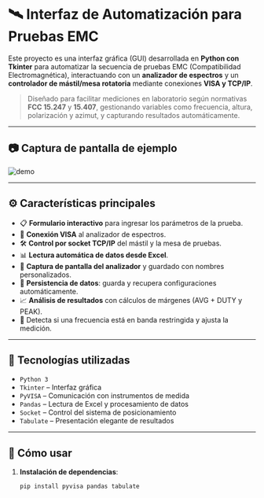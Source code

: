 # 🛰️ Interfaz de Automatización para Pruebas EMC

Este proyecto es una interfaz gráfica (GUI) desarrollada en **Python con Tkinter** para automatizar la secuencia de pruebas EMC (Compatibilidad Electromagnética), interactuando con un **analizador de espectros** y un **controlador de mástil/mesa rotatoria** mediante conexiones **VISA y TCP/IP**.

> Diseñado para facilitar mediciones en laboratorio según normativas **FCC 15.247** y **15.407**, gestionando variables como frecuencia, altura, polarización y azimut, y capturando resultados automáticamente.

---

## 📷 Captura de pantalla de ejemplo

![demo](https://via.placeholder.com/800x400.png?text=Interfaz+EMC+Test+Automation)

---

## ⚙️ Características principales

- 📋 **Formulario interactivo** para ingresar los parámetros de la prueba.
- 🔌 **Conexión VISA** al analizador de espectros.
- 🛠️ **Control por socket TCP/IP** del mástil y la mesa de pruebas.
- 📊 **Lectura automática de datos desde Excel**.
- 📸 **Captura de pantalla del analizador** y guardado con nombres personalizados.
- 📁 **Persistencia de datos**: guarda y recupera configuraciones automáticamente.
- 📈 **Análisis de resultados** con cálculos de márgenes (AVG + DUTY y PEAK).
- 🚧 Detecta si una frecuencia está en banda restringida y ajusta la medición.

---

## 🧰 Tecnologías utilizadas

- `Python 3`
- `Tkinter` – Interfaz gráfica
- `PyVISA` – Comunicación con instrumentos de medida
- `Pandas` – Lectura de Excel y procesamiento de datos
- `Socket` – Control del sistema de posicionamiento
- `Tabulate` – Presentación elegante de resultados

---

## 📝 Cómo usar

1. **Instalación de dependencias**:
   ```bash
   pip install pyvisa pandas tabulate
